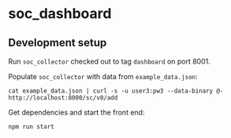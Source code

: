 # soc_dashboard

## Development setup

Run `soc_collector` checked out to tag `dashboard` on port 8001.

Populate `soc_collector` with data from `example_data.json`:

```
cat example_data.json | curl -s -u user3:pw3 --data-binary @- http://localhost:8000/sc/v0/add
```

Get dependencies and start the front end:

```
npm run start
```
